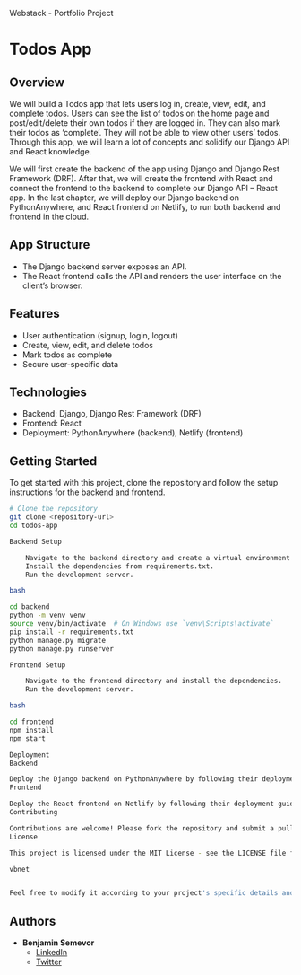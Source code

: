 Webstack - Portfolio Project

# Todos App

## Overview
We will build a Todos app that lets users log in, create, view, edit, and complete todos. Users can see the list of todos on the home page and post/edit/delete their own todos if they are logged in. They can also mark their todos as ‘complete’. They will not be able to view other users’ todos. Through this app, we will learn a lot of concepts and solidify our Django API and React knowledge.

We will first create the backend of the app using Django and Django Rest Framework (DRF). After that, we will create the frontend with React and connect the frontend to the backend to complete our Django API – React app. In the last chapter, we will deploy our Django backend on PythonAnywhere, and React frontend on Netlify, to run both backend and frontend in the cloud.

## App Structure
- The Django backend server exposes an API.
- The React frontend calls the API and renders the user interface on the client’s browser.

## Features
- User authentication (signup, login, logout)
- Create, view, edit, and delete todos
- Mark todos as complete
- Secure user-specific data

## Technologies
- Backend: Django, Django Rest Framework (DRF)
- Frontend: React
- Deployment: PythonAnywhere (backend), Netlify (frontend)

## Getting Started
To get started with this project, clone the repository and follow the setup instructions for the backend and frontend.

```bash
# Clone the repository
git clone <repository-url>
cd todos-app

Backend Setup

    Navigate to the backend directory and create a virtual environment.
    Install the dependencies from requirements.txt.
    Run the development server.

bash

cd backend
python -m venv venv
source venv/bin/activate  # On Windows use `venv\Scripts\activate`
pip install -r requirements.txt
python manage.py migrate
python manage.py runserver

Frontend Setup

    Navigate to the frontend directory and install the dependencies.
    Run the development server.

bash

cd frontend
npm install
npm start

Deployment
Backend

Deploy the Django backend on PythonAnywhere by following their deployment guide.
Frontend

Deploy the React frontend on Netlify by following their deployment guide.
Contributing

Contributions are welcome! Please fork the repository and submit a pull request.
License

This project is licensed under the MIT License - see the LICENSE file for details.

vbnet


Feel free to modify it according to your project's specific details and repository

```
## Authors
- **Benjamin Semevor**
  - [LinkedIn](https://www.linkedin.com/in/benjamin-semevor-1762395a/)
  - [Twitter](https://x.com/BenSemsGh)